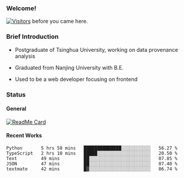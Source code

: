 ### Welcome!

[![Visitors](https://visitor-badge.laobi.icu/badge?page_id=HermitSun.HermitSun)]() before you came here.

### Brief Introduction

- Postgraduate of Tsinghua University, working on data provenance analysis

- Graduated from Nanjing University with B.E.

- Used to be a web developer focusing on frontend

### Status

#### General

[![ReadMe Card](https://github-readme-stats.hermitsun.vercel.app/api?username=HermitSun&count_private=true&show_icons=true)]()

#### Recent Works

<!--START_SECTION:waka-->
```text
Python       5 hrs 58 mins   ██████████████░░░░░░░░░░░   56.27 % 
TypeScript   2 hrs 10 mins   █████░░░░░░░░░░░░░░░░░░░░   20.50 % 
Text         49 mins         ██░░░░░░░░░░░░░░░░░░░░░░░   07.85 % 
JSON         47 mins         ██░░░░░░░░░░░░░░░░░░░░░░░   07.40 % 
textmate     42 mins         █▓░░░░░░░░░░░░░░░░░░░░░░░   06.74 % 
```
<!--END_SECTION:waka-->
